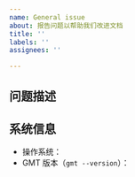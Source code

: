 ```yaml
---
name: General issue
about: 报告问题以帮助我们改进文档
title: ''
labels: ''
assignees: ''

---
```


## 问题描述

<!-- 描述问题时，请尽可能详细。提供的信息越多，就越容易追踪和解决。-->

## 系统信息

* 操作系统：
* GMT 版本（`gmt --version`）：
